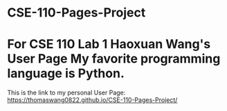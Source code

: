 # CSE-110-Pages-Project
For CSE 110 Lab 1
Haoxuan Wang's User Page
My favorite programming language is Python.
=======
This is the link to my personal User Page: https://thomaswang0822.github.io/CSE-110-Pages-Project/
